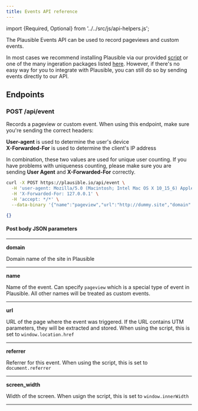 ```yaml
---
title: Events API reference
---
```


import {Required, Optional} from '../../src/js/api-helpers.js';

The Plausible Events API can be used to record pageviews and custom events.

In most cases we recommend installing Plausible via our provided [script](/docs/plausible-script) or one of the many
ingeration packages listed [here](/docs/integration-guides). However, if there's no easy way for you to integrate with Plausible, you can still do so by sending events directly to our API.

## Endpoints
### POST /api/event

Records a pageview or custom event. When using this endpoint, make sure you're sending the correct headers:

**User-agent** is used to determine the user's device<br />
**X-Forwarded-For** is used to determine the client's IP address

In combination, these two values are used for unique user counting. If you have problems with uniqueness counting, please make sure you are sending
**User Agent** and **X-Forwarded-For** correctly.

```bash title="Try it yourself"
curl -X POST https://plausible.io/api/event \
  -H 'user-agent: Mozilla/5.0 (Macintosh; Intel Mac OS X 10_15_6) AppleWebKit/537.36 (KHTML, like Gecko) Chrome/85.0.4183.121 Safari/537.36 OPR/71.0.3770.284' \
  -H 'X-Forwarded-For: 127.0.0.1' \
  -H 'accept: */*' \
  --data-binary '{"name":"pageview","url":"http://dummy.site","domain":"dummy.site","width":1666}'
```

```json title="Response 202 OK"
{}
```

#### Post body JSON parameters
<hr / >

**domain** <Required />

Domain name of the site in Plausible
<hr / >

**name** <Required />

Name of the event. Can specify `pageview` which is a special type of event in Plausible. All other names will be treated as
custom events.
<hr / >

**url** <Required />

URL of the page where the event was triggered. If the URL contains UTM parameters, they will be extracted and stored. When using the script,
this is set to `window.location.href`
<hr / >

**referrer** <Optional />

Referrer for this event. When using the script, this is set to `document.referrer`
<hr / >

**screen_width** <Optional />

Width of the screen. When usign the script, this is set to `window.innerWidth`
<hr / >
